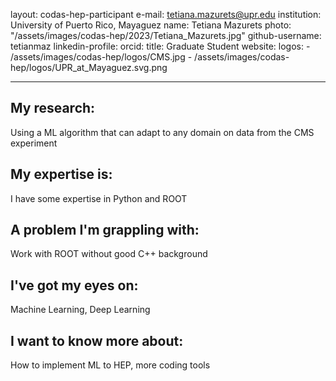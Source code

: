 layout: codas-hep-participant
e-mail: tetiana.mazurets@upr.edu
institution: University of Puerto Rico, Mayaguez
name: Tetiana Mazurets
photo: "/assets/images/codas-hep/2023/Tetiana_Mazurets.jpg"
github-username: tetianmaz
linkedin-profile:
orcid:
title: Graduate Student
website:
logos:
    - /assets/images/codas-hep/logos/CMS.jpg
    - /assets/images/codas-hep/logos/UPR_at_Mayaguez.svg.png

---
## My research:
Using a ML algorithm that can adapt to any domain on data from the CMS experiment

## My expertise is:
I have some expertise in Python and ROOT

## A problem I'm grappling with:
Work with ROOT without good C++ background

## I've got my eyes on:
Machine Learning, Deep Learning

## I want to know more about:
How to implement ML to HEP, more coding tools
